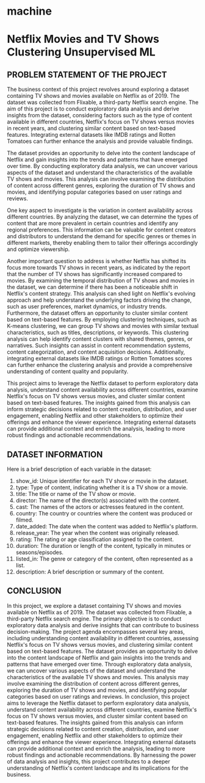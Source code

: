 # machine
# Netflix Movies and TV Shows Clustering  Unsupervised ML
## PROBLEM STATEMENT OF THE PROJECT 
The business context of this project revolves around exploring a dataset containing TV shows and movies available on Netflix as of 2019. The dataset was collected from Flixable, a third-party Netflix search engine. The aim of this project is to conduct exploratory data analysis and derive insights from the dataset, considering factors such as the type of content available in different countries, Netflix's focus on TV shows versus movies in recent years, and clustering similar content based on text-based features. Integrating external datasets like IMDB ratings and Rotten Tomatoes can further enhance the analysis and provide valuable findings.

The dataset provides an opportunity to delve into the content landscape of Netflix and gain insights into the trends and patterns that have emerged over time. By conducting exploratory data analysis, we can uncover various aspects of the dataset and understand the characteristics of the available TV shows and movies. This analysis can involve examining the distribution of content across different genres, exploring the duration of TV shows and movies, and identifying popular categories based on user ratings and reviews.

One key aspect to investigate is the variation in content availability across different countries. By analyzing the dataset, we can determine the types of content that are more prevalent in certain countries and identify any regional preferences. This information can be valuable for content creators and distributors to understand the demand for specific genres or themes in different markets, thereby enabling them to tailor their offerings accordingly and optimize viewership.

Another important question to address is whether Netflix has shifted its focus more towards TV shows in recent years, as indicated by the report that the number of TV shows has significantly increased compared to movies. By examining the temporal distribution of TV shows and movies in the dataset, we can determine if there has been a noticeable shift in Netflix's content strategy. This analysis can shed light on Netflix's evolving approach and help understand the underlying factors driving the change, such as user preferences, market dynamics, or industry trends.
Furthermore, the dataset offers an opportunity to cluster similar content based on text-based features. By employing clustering techniques, such as K-means clustering, we can group TV shows and movies with similar textual characteristics, such as titles, descriptions, or keywords. This clustering analysis can help identify content clusters with shared themes, genres, or narratives. Such insights can assist in content recommendation systems, content categorization, and content acquisition decisions. Additionally, integrating external datasets like IMDB ratings or Rotten Tomatoes scores can further enhance the clustering analysis and provide a comprehensive understanding of content quality and popularity.

This project aims to leverage the Netflix dataset to perform exploratory data analysis, understand content availability across different countries, examine Netflix's focus on TV shows versus movies, and cluster similar content based on text-based features. The insights gained from this analysis can inform strategic decisions related to content creation, distribution, and user engagement, enabling Netflix and other stakeholders to optimize their offerings and enhance the viewer experience. Integrating external datasets can provide additional context and enrich the analysis, leading to more robust findings and actionable recommendations.

## DATASET INFORMATION 
Here is a brief description of each variable in the dataset:

1. show_id: Unique identifier for each TV show or movie in the dataset.
2. type: Type of content, indicating whether it is a TV show or a movie.
3. title: The title or name of the TV show or movie.
4. director: The name of the director(s) associated with the content.
5. cast: The names of the actors or actresses featured in the content.
6. country: The country or countries where the content was produced or filmed.
7. date_added: The date when the content was added to Netflix's platform.
8. release_year: The year when the content was originally released.
9. rating: The rating or age classification assigned to the content.
10. duration: The duration or length of the content, typically in minutes or seasons/episodes.
11. listed_in: The genre or category of the content, often represented as a list.
12. description: A brief description or summary of the content.

## CONCLUSION 
In this project, we explore a dataset containing TV shows and movies available on Netflix as of 2019. The dataset was collected from Flixable, a third-party Netflix search engine. The primary objective is to conduct exploratory data analysis and derive insights that can contribute to business decision-making. The project agenda encompasses several key areas, including understanding content availability in different countries, assessing Netflix's focus on TV shows versus movies, and clustering similar content based on text-based features.
The dataset provides an opportunity to delve into the content landscape of Netflix and gain insights into the trends and patterns that have emerged over time. Through exploratory data analysis, we can uncover various aspects of the dataset and understand the characteristics of the available TV shows and movies. This analysis may involve examining the distribution of content across different genres, exploring the duration of TV shows and movies, and identifying popular categories based on user ratings and reviews.
In conclusion, this project aims to leverage the Netflix dataset to perform exploratory data analysis, understand content availability across different countries, examine Netflix's focus on TV shows versus movies, and cluster similar content based on text-based features. The insights gained from this analysis can inform strategic decisions related to content creation, distribution, and user engagement, enabling Netflix and other stakeholders to optimize their offerings and enhance the viewer experience. Integrating external datasets can provide additional context and enrich the analysis, leading to more robust findings and actionable recommendations. By harnessing the power of data analysis and insights, this project contributes to a deeper understanding of Netflix's content landscape and its implications for the business.
